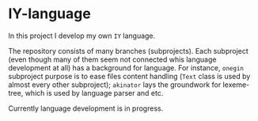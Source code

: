 # IY-language

In this project I develop my own `IY` language.

The repository consists of many branches (subprojects). Each subproject (even though many of them seem not connected whis language development at all) has a background for language. For instance, `onegin` subproject purpose is to ease files content handling (`Text` class is used by almost every other subproject); `akinator` lays the groundwork for lexeme-tree, which is used by language parser and etc.

Currently language development is in progress.


